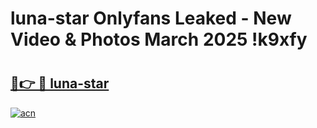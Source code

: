 # luna-star Onlyfans Leaked - New Video & Photos March 2025 !k9xfy

# <h2><a href="https://gj9fk3.iuczelnia.edu.pl?title=luna-star&ref=k9xfy">🔗👉 🔴 luna-star</a></h2>

[![acn](https://github.com/user-attachments/assets/0f9c940e-d8b0-45ae-aac7-cd30a18b3e1c)](https://gj9fk3.iuczelnia.edu.pl?title=luna-star&ref=k9xfy)

